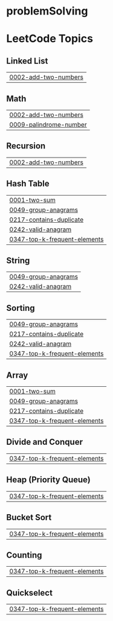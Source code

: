 # problemSolving
<!---LeetCode Topics Start-->
# LeetCode Topics
## Linked List
|  |
| ------- |
| [0002-add-two-numbers](https://github.com/yasminahussein/problemSolving/tree/master/0002-add-two-numbers) |
## Math
|  |
| ------- |
| [0002-add-two-numbers](https://github.com/yasminahussein/problemSolving/tree/master/0002-add-two-numbers) |
| [0009-palindrome-number](https://github.com/yasminahussein/problemSolving/tree/master/0009-palindrome-number) |
## Recursion
|  |
| ------- |
| [0002-add-two-numbers](https://github.com/yasminahussein/problemSolving/tree/master/0002-add-two-numbers) |
## Hash Table
|  |
| ------- |
| [0001-two-sum](https://github.com/yasminahussein/problemSolving/tree/master/0001-two-sum) |
| [0049-group-anagrams](https://github.com/yasminahussein/problemSolving/tree/master/0049-group-anagrams) |
| [0217-contains-duplicate](https://github.com/yasminahussein/problemSolving/tree/master/0217-contains-duplicate) |
| [0242-valid-anagram](https://github.com/yasminahussein/problemSolving/tree/master/0242-valid-anagram) |
| [0347-top-k-frequent-elements](https://github.com/yasminahussein/problemSolving/tree/master/0347-top-k-frequent-elements) |
## String
|  |
| ------- |
| [0049-group-anagrams](https://github.com/yasminahussein/problemSolving/tree/master/0049-group-anagrams) |
| [0242-valid-anagram](https://github.com/yasminahussein/problemSolving/tree/master/0242-valid-anagram) |
## Sorting
|  |
| ------- |
| [0049-group-anagrams](https://github.com/yasminahussein/problemSolving/tree/master/0049-group-anagrams) |
| [0217-contains-duplicate](https://github.com/yasminahussein/problemSolving/tree/master/0217-contains-duplicate) |
| [0242-valid-anagram](https://github.com/yasminahussein/problemSolving/tree/master/0242-valid-anagram) |
| [0347-top-k-frequent-elements](https://github.com/yasminahussein/problemSolving/tree/master/0347-top-k-frequent-elements) |
## Array
|  |
| ------- |
| [0001-two-sum](https://github.com/yasminahussein/problemSolving/tree/master/0001-two-sum) |
| [0049-group-anagrams](https://github.com/yasminahussein/problemSolving/tree/master/0049-group-anagrams) |
| [0217-contains-duplicate](https://github.com/yasminahussein/problemSolving/tree/master/0217-contains-duplicate) |
| [0347-top-k-frequent-elements](https://github.com/yasminahussein/problemSolving/tree/master/0347-top-k-frequent-elements) |
## Divide and Conquer
|  |
| ------- |
| [0347-top-k-frequent-elements](https://github.com/yasminahussein/problemSolving/tree/master/0347-top-k-frequent-elements) |
## Heap (Priority Queue)
|  |
| ------- |
| [0347-top-k-frequent-elements](https://github.com/yasminahussein/problemSolving/tree/master/0347-top-k-frequent-elements) |
## Bucket Sort
|  |
| ------- |
| [0347-top-k-frequent-elements](https://github.com/yasminahussein/problemSolving/tree/master/0347-top-k-frequent-elements) |
## Counting
|  |
| ------- |
| [0347-top-k-frequent-elements](https://github.com/yasminahussein/problemSolving/tree/master/0347-top-k-frequent-elements) |
## Quickselect
|  |
| ------- |
| [0347-top-k-frequent-elements](https://github.com/yasminahussein/problemSolving/tree/master/0347-top-k-frequent-elements) |
<!---LeetCode Topics End-->